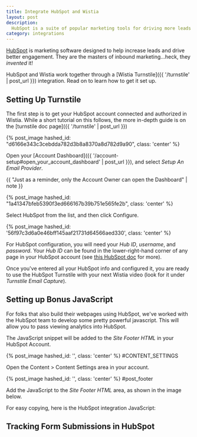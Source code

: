 ```yaml
---
title: Integrate HubSpot and Wistia
layout: post
description: 
  HubSpot is a suite of popular marketing tools for driving more leads and better engagment. See how Wistia works with HubSpot to give it special powers!
category: integrations
---
```


[HubSpot](http://hubspot.com) is marketing software designed to help increase
leads and drive better engagement. They are the masters of inbound
marketing...heck, they *invented* it!

HubSpot and Wistia work together through a [Wistia Turnstile]({{ '/turnstile' | post_url }})
integration. Read on to learn how to get it set up.

## Setting Up Turnstile

The first step is to get your HubSpot account connected and authorized in
Wistia. While a short tutorial on this follows, the more in-depth guide is on
the [turnstile doc page]({{ '/turnstile' | post_url }})

{% post_image hashed_id: "d6166e343c3cebdda782d3b8a8370a8d782d9a90", class: 'center' %}

Open your [Account Dashboard]({{ '/account-setup#open_your_account_dashboard' | post_url }}),
and select *Setup An Email Provider*.

{{ "Just as a reminder, only the Account Owner can open the Dashboard" | note }}

{% post_image hashed_id: "1a41347bfeb5390f3ed666167b39b751e565fe2b", class: 'center' %}

Select HubSpot from the list, and then click <span class='faux_button'>Configure</span>.

{% post_image hashed_id: '56f97c3d6a0e46bff145aaf21731d64566aed330', class: 'center' %}

For HubSpot configuration, you will need your *Hub ID*, *username*, and
*password*. Your *Hub ID* can be found in the lower-right-hand corner of any
page in your HubSpot account (see [this HubSpot doc](http://help.hubspot.com/articles/How_To_Doc/How-to-find-your-hub-id) for more).

Once you've entered all your HubSpot info and configured it, you are ready to
use the HubSpot Turnstile with your next Wistia video (look for it under
*Turnstile Email Capture*).

## Setting up Bonus JavaScript

For folks that also build their webpages using HubSpot, we've worked
with the HubSpot team to develop some pretty powerful javascript. This will
allow you to pass viewing analytics into HubSpot.

The JavaScript snippet will be added to the *Site Footer HTML* in your HubSpot
Account.

{% post_image hashed_id: '', class: 'center' %} #CONTENT_SETTINGS

Open the Content > Content Settings area in your account. 

{% post_image hashed_id: '', class: 'center' %} #post_footer

Add the JavaScript to the *Site Footer HTML* area, as shown in the image below.

For easy copying, here is the HubSpot integration JavaScript:

<code class="full_width"><script src="//fast.wistia.com/static/integrations-hubspot-v1.js" async></script></code>

## Tracking Form Submissions in HubSpot

